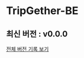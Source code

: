 # TripGether-BE

<!-- 수정하지마세요 자동으로 동기화 됩니다 -->
## 최신 버전 : v0.0.0
[전체 버전 기록 보기](CHANGELOG.md)
</br>

<!-- 템플릿 초기화 완료: 2025-10-03 19:35:56 KST -->

